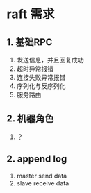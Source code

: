# raft 需求

## 1. 基础RPC
1. 发送信息，并且回复成功
2. 超时异常报错
3. 连接失败异常报错
4. 序列化与反序列化
5. 服务路由

## 2. 机器角色
1. ？

## 2. append log
1. master send data
2. slave receive data